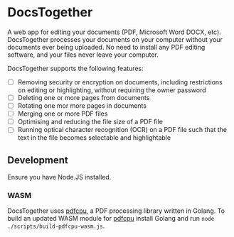 # DocsTogether

A web app for editing your documents (PDF, Microsoft Word DOCX, etc). DocsTogether processes your documents on your computer without your documents ever being uploaded. No need to install any PDF editing software, and your files never leave your computer.

DocsTogether supports the following features:

- [ ] Removing security or encryption on documents, including restrictions on editing or highlighting, without requiring the owner password
- [ ] Deleting one or more pages from documents
- [ ] Rotating one mor more pages in documents
- [ ] Merging one or more PDF files
- [ ] Optimising and reducing the file size of a PDF file
- [ ] Running optical character recognition (OCR) on a PDF file such that the text in the file becomes selectable and highlightable

## Development

Ensure you have Node.JS installed.

### WASM

DocsTogether uses [pdfcpu](https://github.com/pdfcpu/pdfcpu), a PDF processing library written in Golang. To build an updated WASM module for [pdfcpu](https://github.com/pdfcpu/pdfcpu) install Golang and run `node ./scripts/build-pdfcpu-wasm.js`.

